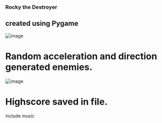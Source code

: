 ### Rocky the Destroyer 
## created using Pygame 
![image](https://user-images.githubusercontent.com/73838589/117190239-78be9400-addf-11eb-8504-edd8e16eccc4.png)
# Random acceleration and direction generated enemies.
![image](https://user-images.githubusercontent.com/73838589/117190366-9e4b9d80-addf-11eb-8ee2-da2dea1ed49a.png)
# Highscore saved in file.
include music
